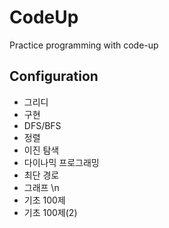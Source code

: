 # CodeUp
Practice programming with code-up

## Configuration
- 그리디
- 구현
- DFS/BFS
- 정렬
- 이진 탐색
- 다이나믹 프로그래밍
- 최단 경로
- 그래프
\n
- 기초 100제
- 기초 100제(2)
